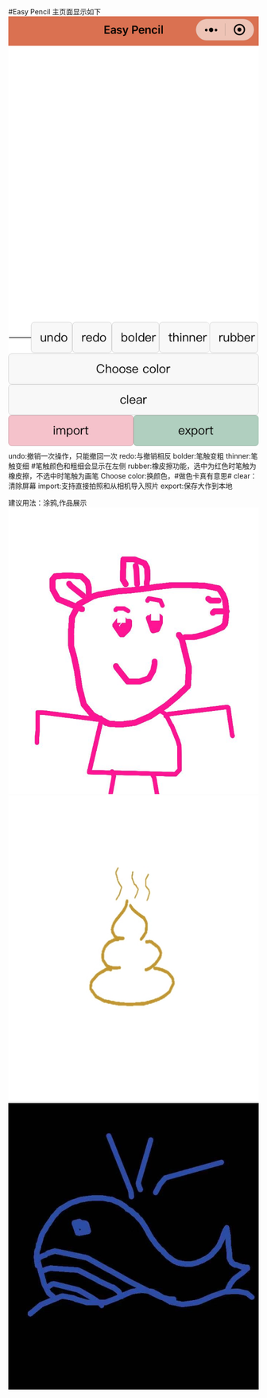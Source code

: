 #Easy Pencil
主页面显示如下
![image](https://github.com/WuAnwenSherry/EasyPencil/blob/master/MainPage.jpg)
undo:撤销一次操作，只能撤回一次
redo:与撤销相反
bolder:笔触变粗
thinner:笔触变细 #笔触颜色和粗细会显示在左侧
rubber:橡皮擦功能，选中为红色时笔触为橡皮擦，不选中时笔触为画笔
Choose color:换颜色，#做色卡真有意思#
clear：清除屏幕
import:支持直接拍照和从相机导入照片
export:保存大作到本地

建议用法：涂鸦,作品展示
![image](https://github.com/WuAnwenSherry/EasyPencil/blob/master/masterpiece1.jpg)
![image](https://github.com/WuAnwenSherry/EasyPencil/blob/master/masterpiece2.jpg)
![image](https://github.com/WuAnwenSherry/EasyPencil/blob/master/masterpiece3.jpg)
